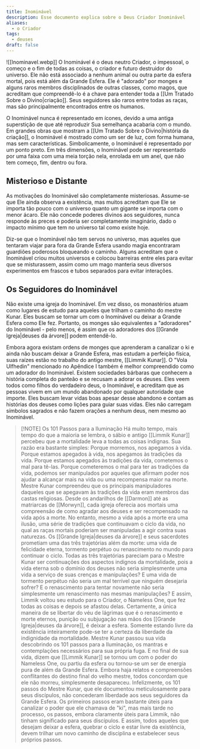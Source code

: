 ```yaml
---
title: Inominável
description: Esse documento explica sobre o Deus Criador Inominável
aliases:
  - o Criador
tags:
  - deuses
draft: false
---
```

![[Inominavel.webp]]
O Inominável é o deus neutro Criador, o impessoal, o começo e o fim de todas as coisas, o criador e futuro destruidor do universo. Ele não está associado a nenhum animal ou outra parte da esfera mortal, pois está além da Grande Esfera. Ele é "adorado" por monges e alguns raros membros disciplinados de outras classes, como magos, que acreditam que compreendê-lo é a chave para entender toda a [[Um Tratado Sobre o Divino|criação]]. Seus seguidores são raros entre todas as raças, mas são principalmente encontrados entre os humanos.

O Inominável nunca é representado em ícones, devido a uma antiga superstição de que até reproduzir Sua semelhança acabaria com o mundo. Em grandes obras que mostram a [[Um Tratado Sobre o Divino|história da criação]], o Inominável é mostrado como um ser de luz, com forma humana, mas sem características. Simbolicamente, o Inominável é representado por um ponto preto. Em três dimensões, o Inominável pode ser representado por uma faixa com uma meia torção nela, enrolada em um anel, que não tem começo, fim, dentro ou fora.

## Misterioso e Distante
As motivações do Inominável são completamente misteriosas. Assume-se que Ele ainda observa a existência, mas muitos acreditam que Ele se importa tão pouco com o universo quanto um gigante se importa com o menor ácaro. Ele não concede poderes divinos aos seguidores, nunca responde às preces e poderia ser completamente imaginário, dado o impacto mínimo que tem no universo tal como existe hoje.

Diz-se que o Inominável não tem servos no universo, mas aqueles que tentaram viajar para fora da Grande Esfera usando magia encontraram guardiões poderosos bloqueando o caminho. Alguns acreditam que o Inominável criou muitos universos e colocou barreiras entre eles para evitar que se misturassem, assim como um mago manteria seus diversos experimentos em frascos e tubos separados para evitar interações.

## Os Seguidores do Inominável

Não existe uma igreja do Inominável. Em vez disso, os monastérios atuam como lugares de estudo para aqueles que trilham o caminho do mestre Kunar. Eles buscam se tornar um com o Inominável ou deixar a Grande Esfera como Ele fez. Portanto, os monges são equivalentes a "adoradores" do Inominável - pelo menos, é assim que os adoradores dos [[Grande Igreja|deuses da árvore]] podem entendê-lo.

Embora agora existam ordens de monges que aprenderam a canalizar o ki e ainda não buscam deixar a Grande Esfera, mas estudam a perfeição física, suas raízes estão no trabalho do antigo mestre, [[Limmik Kunar]]. O "Vola Ulfhedin" mencionado no Apêndice I também é melhor compreendido como um adorador do Inominável. Existem sociedades bárbaras que conhecem a história completa do panteão e se recusam a adorar os deuses. Eles veem todos como filhos do verdadeiro deus, o Inominável, e acreditam que as pessoas vivem em um mundo abandonado por qualquer autoridade que importe. Eles buscam levar vidas boas apesar desse abandono e contam as histórias dos deuses como lições para guiar suas vidas. Eles não carregam símbolos sagrados e não fazem orações a nenhum deus, nem mesmo ao Inominável.


> [!NOTE] Os 101 Passos para a Iluminação
> Há muito tempo, mais tempo do que a maioria se lembra, o sábio e antigo [[Limmik Kunar]] percebeu que a mortalidade leva a todas as coisas indignas. Sua razão era bastante simples: Porque morremos, nos apegamos à vida. Porque estamos apegados à vida, nos apegamos às tradições da vida. Porque estamos apegados às tradições da vida, cometemos o mal para tê-las. Porque cometeremos o mal para ter as tradições da vida, podemos ser manipulados por aqueles que afirmam poder nos ajudar a alcançar mais na vida ou uma recompensa maior na morte.
> Mestre Kunar compreendeu que os principais manipuladores daqueles que se apegavam às tradições da vida eram membros das castas religiosas. Desde os andarilhos de [[Darmon]] até as matriarcas de [[Morwyn]], cada igreja oferecia aos mortais uma compreensão de como agradar aos deuses e ser recompensado na vida após a morte. No entanto, mesmo a vida após a morte era uma ilusão, uma série de tradições que continuavam o ciclo da vida, no qual as raças mortais poderiam ser manipuladas a agir contra suas naturezas. Os [[Grande Igreja|deuses da árvore]] e seus sacerdotes prometiam uma das três trajetórias além da morte: uma vida de felicidade eterna, tormento perpétuo ou renascimento no mundo para continuar o ciclo. Todas as três trajetórias pareciam para o Mestre Kunar ser continuações dos aspectos indignos da mortalidade, pois a vida eterna sob o domínio dos deuses não seria simplesmente uma vida a serviço de suas crenças e manipulações? E uma vida de tormento perpétuo não seria um mal terrível que ninguém desejaria sofrer? E o renascimento para tentar novamente não seria simplesmente um renascimento nas mesmas manipulações?
> E assim, Limmik voltou seu estudo para o Criador, o Nameless One, que fez todas as coisas e depois se afastou delas. Certamente, a única maneira de se libertar do véu de lágrimas que é o renascimento e morte eternos, punição ou subjugação nas mãos dos [[Grande Igreja|deuses da árvore]], é deixar a esfera. Somente estando livre da existência inteiramente pode-se ter a certeza da liberdade da indignidade da mortalidade.
> Mestre Kunar passou sua vida descobrindo os 101 passos para a Iluminação, os mantras e contemplações necessários para sua própria fuga. E no final de sua vida, dizem que [[Limmik Kunar]] se tornou um com o poder do Nameless One, ou partiu da esfera ou tornou-se um ser de energia pura de além da Grande Esfera. Embora haja relatos e compreensões conflitantes do destino final do velho mestre, todos concordam que ele não morreu, simplesmente desapareceu.
> Infelizmente, os 101 passos do Mestre Kunar, que ele documentou meticulosamente para seus discípulos, não concederam liberdade aos seus seguidores da Grande Esfera. Os primeiros passos eram bastante úteis para canalizar o poder que ele chamava de "ki", mas mais tarde no processo, os passos, embora claramente úteis para Limmik, não tinham significado para seus discípulos. E assim, todos aqueles que desejam deixar a esfera, quebrar o ciclo e estar livre da existência, devem trilhar um novo caminho de disciplina e estabelecer seus próprios passos.





